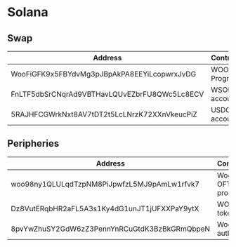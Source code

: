 # Solana

## Swap

<table><thead><tr><th width="463">Address</th><th>Contract</th></tr></thead><tbody><tr><td>WooFiGFK9x5FBYdvMg3pJBpAkPA8EEYiLcopwrxJvDG</td><td>WOOFi Program</td></tr><tr><td>FnLTF5dbSrCNqrAd9VBTHavLQUvEZbrFU8QWc5Lc8ECV</td><td>WSOL account</td></tr><tr><td>5RAJHFCGWrkNxt8AV7tDT2t5LcLNrzK72XXnVkeucPiZ</td><td>USDC account</td></tr></tbody></table>

## Peripheries

<table><thead><tr><th width="472">Address</th><th>Contract</th></tr></thead><tbody><tr><td>woo98ny1QLULqdTzpNM8PiJpwfzL5MJ9pAmLw1rfvk7</td><td>Woo OFT program</td></tr><tr><td>Dz8VutERqbHR2aFL5A3s1Ky4dG1unJT1jUFXXPaY9ytX</td><td>WOO token</td></tr><tr><td>8pvYwZhuSY2GdW6zZ3PennYnRCuGtdK3BzBkGRmQbpeN</td><td>Woo authority</td></tr></tbody></table>
